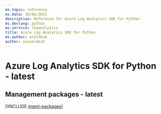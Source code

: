 ```yaml
---
ms.topic: reference
ms.data: 10/06/2022
description: Reference for Azure Log Analytics SDK for Python
ms.devlang: python
ms.service: loganalytics
title: Azure Log Analytics SDK for Python
ms.author: aleldeib
author: alexeldeib
---
```

# Azure Log Analytics SDK for Python - latest

## Management packages - latest
[!INCLUDE [mgmt-packages](log-analytics-mgmt-index.md)]